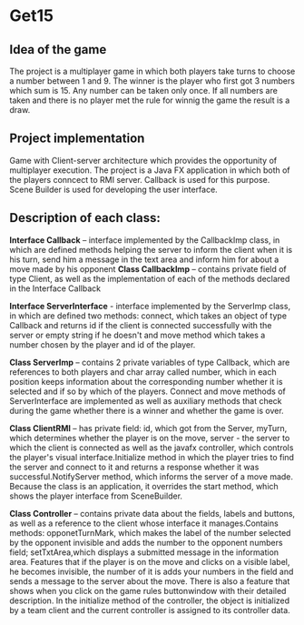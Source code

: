 # Get15

## Idea of the game
The project is a multiplayer game in which both players take turns to choose a number between 1 and 9. The winner is the player who first got 3 numbers which sum is 15.
Any number can be taken only once. If all numbers are taken and there is no player met the rule for winnig the game the result is a draw.

## Project implementation
Game with Client-server architecture which provides the opportunity of multiplayer execution. The project is a Java FX application in which both of the players conncect 
to RMI server. Callback is used for this purpose. Scene Builder is used for developing the user interface. 

## Description of each class:

**Interface Callback** – interface implemented by the CallbackImp class, in which are defined methods helping the server to inform the client when it is his turn,
send him a message in the text area and inform him for about a move made by his opponent
**Class CallbackImp** – contains private field of type Client, as well as the implementation of each of the methods declared in the Interface Callback 

**Interface ServerInterface** - interface implemented by the ServerImp class, in which are defined two methods: connect, which takes an object of type Callback and returns
id if the client is connected successfully with the server or empty string if he doesn't and move method which takes a number chosen by the player and id of the player.

**Class ServerImp** – contains 2 private variables of type Callback, which are references to both players and char array called number, which in each position keeps 
information about the corresponding number whether it is selected and if so by which of the players. Connect and move methods of ServerInterface are implemented as well as
auxiliary methods that check during the game whether there is a winner and whether the game is over.

**Class ClientRMI** – has private field: id, which got from the Server, myTurn, which determines whether the player is on the move, server - the server to which the 
client is connected as well as the javafx controller, which controls the player's visual interface.Initialize method in which the player tries to find the server and 
connect to it and returns a response whether it was successful.NotifyServer method, which informs the server of a move made. Because the class is an application, it 
overrides the start method, which shows the player interface from SceneBuilder.

**Class Controller** – contains private data about the fields, labels and buttons, as well as a reference to the client whose interface it manages.Contains methods: 
opponetTurnMark, which makes the label of the number selected by the opponent invisible and adds the number to the opponent numbers field; setTxtArea,which displays a 
submitted message in the information area. Features that if the player is on the move and clicks on a visible label, he becomes invisible, the number of it is adds your 
numbers in the field and sends a message to the server about the move. There is also a feature that shows when you click on the game rules buttonwindow with their 
detailed description. In the initialize method of the controller, the object is initialized by a team client and the current controller is assigned to its controller data.
